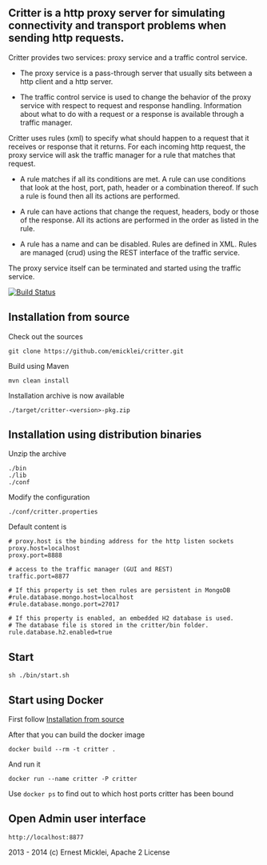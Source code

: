 ## Critter is a http proxy server for simulating connectivity and transport problems when sending http requests.

Critter provides two services: proxy service and a traffic control service.

* The proxy service is a pass-through server that usually sits between a http client and a http server.

* The traffic control service is used to change the behavior of the proxy service with respect to request and response handling.
Information about what to do with a request or a response is available through a traffic manager.

Critter uses rules (xml) to specify what should happen to a request that it receives or response that it returns.
For each incoming http request, the proxy service will ask the traffic manager for a rule that matches that request.

* A rule matches if all its conditions are met. A rule can use conditions that look at the host, port, path, header or a combination thereof. If such a rule is found then all its actions are performed. 

* A rule can have actions that change the request, headers, body or those of the response.
All its actions are performed in the order as listed in the rule.

* A rule has a name and can be disabled. Rules are defined in XML.
Rules are managed (crud) using the REST interface of the traffic service.

The proxy service itself can be terminated and started using the traffic service.
                 
[![Build Status](https://travis-ci.org/emicklei/critter.png)](https://travis-ci.org/emicklei/critter)

## Installation from source
    
Check out the sources  

	git clone https://github.com/emicklei/critter.git
                     
Build using Maven

	mvn clean install                           

Installation archive is now available

	./target/critter-<version>-pkg.zip

## Installation using distribution binaries
                                             
Unzip the archive

	./bin
	./lib
	./conf	  
          
Modify the configuration

	./conf/critter.properties
	      
Default content is
	
	# proxy.host is the binding address for the http listen sockets
	proxy.host=localhost
	proxy.port=8888

	# access to the traffic manager (GUI and REST)
	traffic.port=8877

	# If this property is set then rules are persistent in MongoDB 
	#rule.database.mongo.host=localhost
	#rule.database.mongo.port=27017

	# If this property is enabled, an embedded H2 database is used. 
	# The database file is stored in the critter/bin folder.
	rule.database.h2.enabled=true      

## Start

	sh ./bin/start.sh

## Start using Docker

First follow [Installation from source](#installation-from-source)

After that you can build the docker image

	docker build --rm -t critter .

And run it

	docker run --name critter -P critter

Use `docker ps` to find out to which host ports critter has been bound

## Open Admin user interface

	http://localhost:8877
                         

2013 - 2014 (c) Ernest Micklei, Apache 2 License
